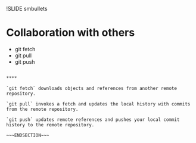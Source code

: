 !SLIDE smbullets
# Collaboration with others

* git fetch
* git pull
* git push

~~~SECTION:handouts~~~

****

`git fetch` downloads objects and references from another remote repository.

`git pull` invokes a fetch and updates the local history with commits from the remote repository.

`git push` updates remote references and pushes your local commit history to the remote repository.

~~~ENDSECTION~~~
